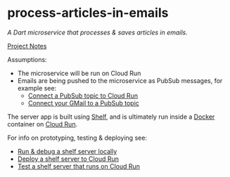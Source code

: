 # process-articles-in-emails

*A Dart microservice that processes & saves articles in emails.*

[Project Notes](https://www.notion.so/enspyrco/process-articles-in-emails-16bcb39cceee47a8b6e02a5e47e86782)

Assumptions:

- The microservice will be run on Cloud Run
- Emails are being pushed to the microservice as PubSub messages, for example see:
  - [Connect a PubSub topic to Cloud Run]
  - [Connect your GMail to a PubSub topic]

The server app is built using [Shelf], and is ultimately run inside a [Docker] container on [Cloud Run].

For info on prototyping, testing & deploying see:

- [Run & debug a shelf server locally]
- [Deploy a shelf server to Cloud Run]
- [Test a shelf server that runs on Cloud Run]

[Shelf]: https://pub.dev/packages/shelf
[Docker]: https://www.docker.com/
[Cloud Run]: https://cloud.google.com/run
[Connect a PubSub topic to Cloud Run]: https://reference-material.notion.site/Connect-a-PubSub-topic-to-Cloud-Run-fd91b07419d5434bbf1e92b95b3b0930
[Connect your GMail to a PubSub topic]: https://reference-material.notion.site/Connect-your-GMail-to-a-PubSub-topic-3abdc0aee07042a9937a0c34eea46fca
[Run & debug a shelf server locally]: https://reference-material.notion.site/Run-debug-a-shelf-server-locally-b80329316e444cb2baa9c199ceafdfed
[Deploy a shelf server to Cloud Run]: https://reference-material.notion.site/Deploy-a-shelf-server-to-Cloud-Run-c060399528d344ab87fca6d0aa26e90d
[Test a shelf server that runs on Cloud Run]: https://reference-material.notion.site/Test-a-shelf-server-that-runs-on-Cloud-Run-96d7921e07314956bcf6878d774732fb
